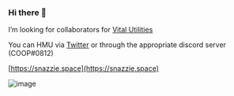 ### Hi there 👋

I’m looking for collaborators for [Vital Utilities](https://github.com/Vital-Utilities)

You can HMU via [Twitter](https://twitter.com/ItsSnazzie) or through the appropriate discord server (COOP#0812)

[https://snazzie.space](https://snazzie.space)

![image](https://user-images.githubusercontent.com/19627023/114002088-773b9380-9854-11eb-9082-b5020ca50602.png)

